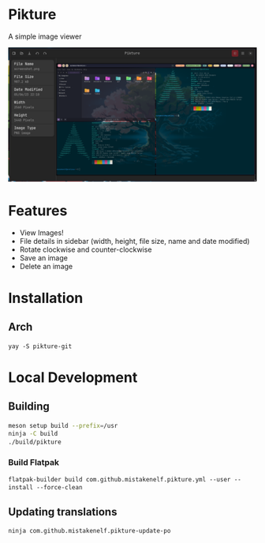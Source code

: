 # Pikture

A simple image viewer

![screenshot](./assets/screenshot.png)

# Features

-   View Images!
-   File details in sidebar (width, height, file size, name and date modified)
-   Rotate clockwise and counter-clockwise
-   Save an image
-   Delete an image

# Installation

## Arch

```
yay -S pikture-git
```

# Local Development

## Building

```sh
meson setup build --prefix=/usr
ninja -C build
./build/pikture
```

### Build Flatpak

```
flatpak-builder build com.github.mistakenelf.pikture.yml --user --install --force-clean
```

## Updating translations

```
ninja com.github.mistakenelf.pikture-update-po
```
